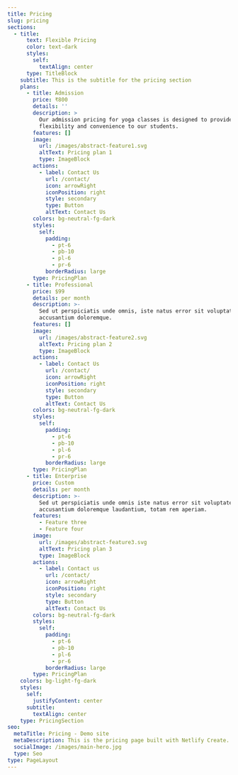 ```yaml
---
title: Pricing
slug: pricing
sections:
  - title:
      text: Flexible Pricing
      color: text-dark
      styles:
        self:
          textAlign: center
      type: TitleBlock
    subtitle: This is the subtitle for the pricing section
    plans:
      - title: Admission
        price: ₹800
        details: ''
        description: >
          Our admission pricing for yoga classes is designed to provide
          flexibility and convenience to our students.
        features: []
        image:
          url: /images/abstract-feature1.svg
          altText: Pricing plan 1
          type: ImageBlock
        actions:
          - label: Contact Us
            url: /contact/
            icon: arrowRight
            iconPosition: right
            style: secondary
            type: Button
            altText: Contact Us
        colors: bg-neutral-fg-dark
        styles:
          self:
            padding:
              - pt-6
              - pb-10
              - pl-6
              - pr-6
            borderRadius: large
        type: PricingPlan
      - title: Professional
        price: $99
        details: per month
        description: >-
          Sed ut perspiciatis unde omnis, iste natus error sit voluptatem
          accusantium doloremque.
        features: []
        image:
          url: /images/abstract-feature2.svg
          altText: Pricing plan 2
          type: ImageBlock
        actions:
          - label: Contact Us
            url: /contact/
            icon: arrowRight
            iconPosition: right
            style: secondary
            type: Button
            altText: Contact Us
        colors: bg-neutral-fg-dark
        styles:
          self:
            padding:
              - pt-6
              - pb-10
              - pl-6
              - pr-6
            borderRadius: large
        type: PricingPlan
      - title: Enterprise
        price: Custom
        details: per month
        description: >-
          Sed ut perspiciatis unde omnis iste natus error sit voluptatem
          accusantium doloremque laudantium, totam rem aperiam.
        features:
          - Feature three
          - Feature four
        image:
          url: /images/abstract-feature3.svg
          altText: Pricing plan 3
          type: ImageBlock
        actions:
          - label: Contact us
            url: /contact/
            icon: arrowRight
            iconPosition: right
            style: secondary
            type: Button
            altText: Contact Us
        colors: bg-neutral-fg-dark
        styles:
          self:
            padding:
              - pt-6
              - pb-10
              - pl-6
              - pr-6
            borderRadius: large
        type: PricingPlan
    colors: bg-light-fg-dark
    styles:
      self:
        justifyContent: center
      subtitle:
        textAlign: center
    type: PricingSection
seo:
  metaTitle: Pricing - Demo site
  metaDescription: This is the pricing page built with Netlify Create.
  socialImage: /images/main-hero.jpg
  type: Seo
type: PageLayout
---
```

